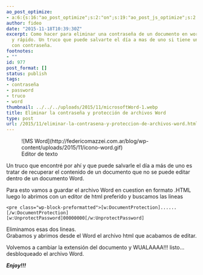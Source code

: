 ```yaml
---
ao_post_optimize:
- a:6:{s:16:"ao_post_optimize";s:2:"on";s:19:"ao_post_js_optimize";s:2:"on";s:20:"ao_post_css_optimize";s:2:"on";s:12:"ao_post_ccss";s:2:"on";s:16:"ao_post_lazyload";s:2:"on";s:15:"ao_post_preload";s:0:"";}
author: fideo
date: "2015-11-18T10:39:30Z"
excerpt: Como hacer para eliminar una contraseña de un documento en word. Muy simple
  y rápido. Un truco que puede salvarte el día a mas de uno si tiene un word protejido
  con contraseña.
footnotes:
- ""
id: 977
post_format: []
status: publish
tags:
- contraseña
- password
- truco
- word
thumbnail: ../../../uploads/2015/11/microsoftWord-1.webp
title: Eliminar la contraseña y protección de archivos Word
type: post
url: /2015/11/eliminar-la-contrasena-y-proteccion-de-archivos-word.html
---
```

<div class="wp-block-image size-full wp-image-979"><figure class="alignleft">![MS Word](http://federicomazzei.com.ar/blog/wp-content/uploads/2015/11/icono-word.gif)<figcaption class="wp-element-caption">Editor de texto</figcaption></figure></div>Un truco que encontré por ahí y que puede salvarle el día a más de uno es tratar de recuperar el contenido de un documento que no se puede editar dentro de un documento Word.

Para esto vamos a guardar el archivo Word en cuestion en formato .HTML luego lo abrimos con un editor de html preferido y buscamos las lineas

```
<pre class="wp-block-preformatted">[w:DocumentProtection]......[/w:DocumentProtection]
[w:UnprotectPassword]00000000[/w:UnprotectPassword]
```

Eliminamos esas dos lineas.  
Grabamos y abrimos desde el Word el archivo html que acabamos de editar.

Volvemos a cambiar la extensión del documento y WUALAAAA!!! listo… desbloqueado el archivo Word.

***Enjoy!!!***
